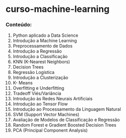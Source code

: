 # curso-machine-learning

### Conteúdo:

1. Python aplicado a Data Science
2. Introdução a Machine Learning
3. Preprocessamento de Dados
4. Introdução a Regressão
5. Introdução a Classificação
6. KNN (K-Nearest Neighbors)
7. Decision Trees
8. Regressão Logística
9. Introdução a Clusterização
10. K- Means
11. Overfitting e Underfitting
12. Tradeoff Viés/Variância
13. Introdução às Redes Neurais Artificiais
14. Introdução ao Tensor Flow
15. Introdução ao Processamento da Linguagem Natural
16. SVM (Support Vector Machines)
17. Avaliação de Modelos de Classificação e Regressão
18. Random Forest e Gradient Boosted Decision Trees
19. PCA (Principal Component Analysis)
